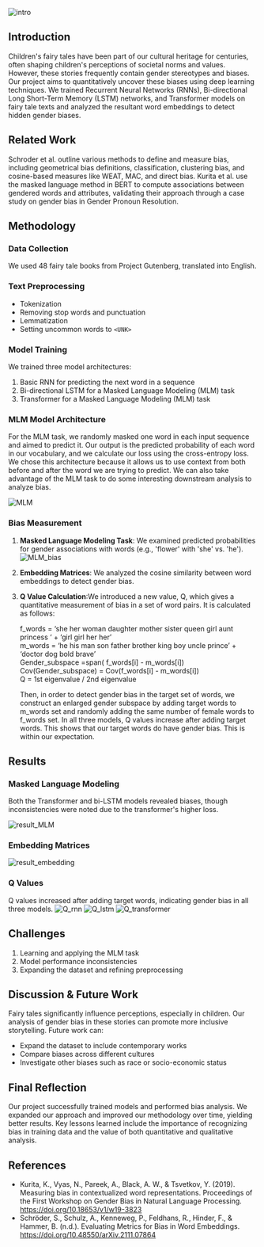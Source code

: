 ![intro](figs/intro.png)

## Introduction

Children's fairy tales have been part of our cultural heritage for centuries, often shaping children's perceptions of societal norms and values. However, these stories frequently contain gender stereotypes and biases. Our project aims to quantitatively uncover these biases using deep learning techniques. We trained Recurrent Neural Networks (RNNs), Bi-directional Long Short-Term Memory (LSTM) networks, and Transformer models on fairy tale texts and analyzed the resultant word embeddings to detect hidden gender biases.

## Related Work

Schroder et al. outline various methods to define and measure bias, including geometrical bias definitions, classification, clustering bias, and cosine-based measures like WEAT, MAC, and direct bias. Kurita et al. use the masked language method in BERT to compute associations between gendered words and attributes, validating their approach through a case study on gender bias in Gender Pronoun Resolution.

## Methodology

### Data Collection
We used 48 fairy tale books from Project Gutenberg, translated into English.

### Text Preprocessing
- Tokenization
- Removing stop words and punctuation
- Lemmatization
- Setting uncommon words to `<UNK>`

### Model Training
We trained three model architectures:
1. Basic RNN for predicting the next word in a sequence
2. Bi-directional LSTM for a Masked Language Modeling (MLM) task
3. Transformer for a Masked Language Modeling (MLM) task

### MLM Model Architecture
For the MLM task, we randomly masked one word in each input sequence and aimed to predict it. Our output is the predicted probability of each word in our vocabulary, and we calculate our loss using the cross-entropy loss. We chose this architecture because it allows us to use context from both before and after the word we are trying to predict. We can also take advantage of the MLM task to do some interesting downstream analysis to analyze bias.

![MLM](figs/MLM.png)

### Bias Measurement
1. **Masked Language Modeling Task**: We examined predicted probabilities for gender associations with words (e.g., 'flower' with 'she' vs. 'he'). ![MLM_bias](figs/MLM_bias.png)
2. **Embedding Matrices**: We analyzed the cosine similarity between word embeddings to detect gender bias.
3. **Q Value Calculation**:We introduced a new value, Q, which gives a quantitative measurement of bias in a set of word pairs. It is calculated as follows:
   
    f_words = ‘she her woman daughter mother sister  queen girl aunt princess ‘ +
                   ‘girl girl her her’  
    m_words = ‘he  his man son father brother king boy  uncle  prince’ + 
                   ‘doctor dog bold brave’  
    Gender_subspace =span( f_words[i] - m_words[i])  
    Cov(Gender_subspace) = Cov(f_words[i] - m_words[i])  
    Q = 1st eigenvalue / 2nd eigenvalue
       
    Then, in order to detect gender bias in the target set of words, we construct an enlarged gender subspace by adding target words to m_words set and randomly adding the same number of female words to f_words set. In all three models, Q values increase after adding target words. This shows that our target words do have gender bias. This is within our expectation.


## Results

### Masked Language Modeling
Both the Transformer and bi-LSTM models revealed biases, though inconsistencies were noted due to the transformer's higher loss.

![result_MLM](figs/result_MLM.png)

### Embedding Matrices

![result_embedding](figs/result_embedding.png)

### Q Values
Q values increased after adding target words, indicating gender bias in all three models.
![Q_rnn](figs/Q_rnn.png)
![Q_lstm](figs/Q_lstm.png)
![Q_transformer](figs/Q_transformer.png)

## Challenges

1. Learning and applying the MLM task
2. Model performance inconsistencies
3. Expanding the dataset and refining preprocessing

## Discussion & Future Work

Fairy tales significantly influence perceptions, especially in children. Our analysis of gender bias in these stories can promote more inclusive storytelling. Future work can:
- Expand the dataset to include contemporary works
- Compare biases across different cultures
- Investigate other biases such as race or socio-economic status

## Final Reflection

Our project successfully trained models and performed bias analysis. We expanded our approach and improved our methodology over time, yielding better results. Key lessons learned include the importance of recognizing bias in training data and the value of both quantitative and qualitative analysis.

## References

- Kurita, K., Vyas, N., Pareek, A., Black, A. W., & Tsvetkov, Y. (2019). Measuring bias in contextualized word representations. Proceedings of the First Workshop on Gender Bias in Natural Language Processing. https://doi.org/10.18653/v1/w19-3823
- Schröder, S., Schulz, A., Kenneweg, P., Feldhans, R., Hinder, F., & Hammer, B. (n.d.). Evaluating Metrics for Bias in Word Embeddings. https://doi.org/10.48550/arXiv.2111.07864

